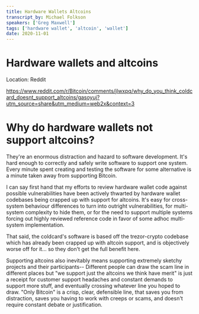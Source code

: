 ```yaml
---
title: Hardware Wallets Altcoins 
transcript_by: Michael Folkson
speakers: ['Greg Maxwell']
tags: ['hardware wallet', 'altcoin', 'wallet']
date: 2020-11-01
---
```


# Hardware wallets and altcoins

Location: Reddit

https://www.reddit.com/r/Bitcoin/comments/jlwxpq/why_do_you_think_coldcard_doesnt_support_altcoins/gasoyuj?utm_source=share&utm_medium=web2x&context=3

# Why do hardware wallets not support altcoins?

They're an enormous distraction and hazard to software development. It's hard enough to correctly and safely write software to support one system. Every minute spent creating and testing the software for some alternative is a minute taken away from supporting Bitcoin.

I can say first hand that my efforts to review hardware wallet code against possible vulnerabilities have been actively thwarted by hardware wallet codebases being crapped up with support for altcoins. It's easy for cross-system behaviour differences to turn into outright vulnerabilities, for multi-system complexity to hide them, or for the need to support multiple systems forcing out highly reviewed reference code in favor of some adhoc multi-system implementation.

That said, the coldcard's software is based off the trezor-crypto codebase which has already been crapped up with altcoin support, and is objectively worse off for it... so they don't get the full benefit here.

Supporting altcoins also inevitably means supporting extremely sketchy projects and their participants-- Different people can draw the scam line in different places but "we support just the altcoins we think have merit" is just a receipt for customer support headaches and constant demands to support more stuff, and eventually crossing whatever line you hoped to draw. "Only Bitcoin" is a crisp, clear, defensible line, that saves you from distraction, saves you having to work with creeps or scams, and doesn't require constant debate or justification.
